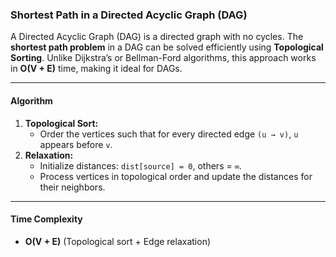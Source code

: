### **Shortest Path in a Directed Acyclic Graph (DAG)**

A Directed Acyclic Graph (DAG) is a directed graph with no cycles. The **shortest path problem** in a DAG can be solved efficiently using **Topological Sorting**. Unlike Dijkstra’s or Bellman-Ford algorithms, this approach works in **O(V + E)** time, making it ideal for DAGs.

---

#### **Algorithm**
1. **Topological Sort:**
    - Order the vertices such that for every directed edge `(u → v)`, `u` appears before `v`.
2. **Relaxation:**
    - Initialize distances: `dist[source] = 0`, others = `∞`.
    - Process vertices in topological order and update the distances for their neighbors.

---

#### **Time Complexity**
- **O(V + E)** (Topological sort + Edge relaxation)